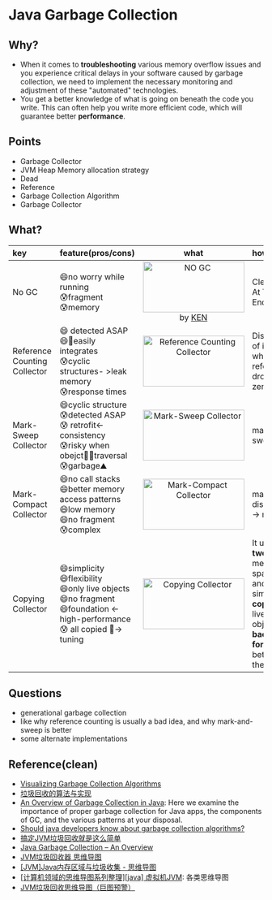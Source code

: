 # Java Garbage Collection  

## Why?

- When it comes to **troubleshooting** various memory overflow issues and you experience critical delays in your software caused by garbage collection, we need to implement the necessary monitoring and adjustment of these "automated" technologies. 
- You get a better knowledge of what is going on beneath the code you write. This can often help you write more efficient code, which will guarantee better **performance**.


## Points

- Garbage Collector
- JVM Heap Memory allocation strategy
- Dead 
- Reference
- Garbage Collection Algorithm  
- Garbage Collector


## What?

|key|feature(pros/cons)|what|how|when to use|
|:--|:--|:--:|:--|:--|
|No GC|😄no worry while running<br>😰fragment<br>😰memory|<img src="https://i.imgur.com/6nIQHGs.gif" alt = "NO GC" height="100" width="200"> by [KEN](https://spin.atomicobject.com/2014/09/03/visualizing-garbage-collection-algorithms/)|Cleanup At The End|e.g. Apache web server|
|Reference Counting Collector|😄 detected ASAP<br> 😄🥇easily integrates<br>😰cyclic structures- >leak memory<br>😰response times|<img src="https://i.imgur.com/ncOcGz9.gif" alt = "Reference Counting Collector" height="100" width="200"> |Dispose of it when the reference drops to zero|e.g. Apple Objective-C🙋‍♂️|
|Mark-Sweep Collector|😄cyclic structure<br>😰detected ASAP<br>😰 retrofit<-consistency<br>😰risky when obejct🙅‍♂️traversal<br>😰garbage⛰️|<img src="https://i.imgur.com/JXkBx0Y.gif" alt = "Mark-Sweep Collector" height="100" width="200">| mark -> sweep|e.g. Apple Objective-C🙅‍♂️|
|Mark-Compact Collector|😄no call stacks<br>😄better memory access patterns<br>😄low memory<br>😄no fragment<br>😰complex<br>|<img src="https://i.imgur.com/OCNe00r.gif" alt = "Mark-Compact Collector" height="100" width="200"> |mark -> dispose -> move|e.g.Oracle’s Hotspot JVM: The tenured object space|
|Copying Collector|😄simplicity<br>😄flexibility<br>😄only live objects<br>😄no fragment<br>😄foundation <- high-performance<br>😰 all copied 🤔-> tuning<br>|<img src="https://i.imgur.com/6CpFvM9.gif" alt = "Copying Collector" height="100" width="200"> |It uses **two** memory spaces and simply **copies** live objects **back and forth** between them|the foundation of most high-performance garbage collection systems|


## Questions 


- generational garbage collection
- like why reference counting is usually a bad idea, and why mark-and-sweep is better
- some alternate implementations




## Reference(clean)

* [Visualizing Garbage Collection Algorithms](https://spin.atomicobject.com/2014/09/03/visualizing-garbage-collection-algorithms/)
* [垃圾回收的算法与实现](https://book.douban.com/subject/26821357/)
* [An Overview of Garbage Collection in Java](https://dzone.com/articles/an-overview-of-garbage-collection-in-java): Here we examine the importance of proper garbage collection for Java apps, the components of GC, and the various patterns at your disposal.
* [Should java developers know about garbage collection algorithms? ](https://softwareengineering.stackexchange.com/questions/158869/should-java-developers-know-about-garbage-collection-algorithms)
* [搞定JVM垃圾回收就是这么简单](https://zhuanlan.zhihu.com/p/43211695)
* [Java Garbage Collection – An Overview](http://www.tothenew.com/blog/java-garbage-collection-an-overview/)
* [JVM垃圾回收器 思维导图](https://www.spldeolin.com/posts/jvm-gc/)
* [[JVM]Java内存区域与垃圾收集 - 思维导图](https://www.jianshu.com/p/088d71f20a47)
* [[计算机领域的思维导图系列整理][java] 虚拟机JVM](https://blog.csdn.net/titer1/article/details/53872942): 各类思维导图
* [JVM垃圾回收思维导图（巨图预警）](https://blog.csdn.net/qq_34218615/article/details/80295214)
